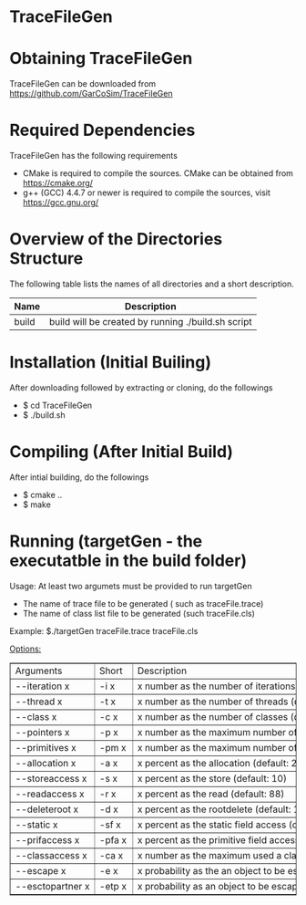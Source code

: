# TraceFileGen

# Obtaining TraceFileGen
TraceFileGen can be downloaded from https://github.com/GarCoSim/TraceFileGen

# Required Dependencies
  TraceFileGen has the following requirements
  * CMake is required to compile the sources. CMake can be obtained from https://cmake.org/
  * g++ (GCC) 4.4.7 or newer is required to compile the sources, visit https://gcc.gnu.org/

# Overview of the Directories Structure
  The following table lists the names of all directories and a short description.
 
 Name    | Description
 ------- | -----------
 build   | build will be created by running ./build.sh script
 
  
# Installation (Initial Builing)
  After downloading followed by extracting or cloning, do the followings
  * $ cd TraceFileGen
  * $ ./build.sh

# Compiling (After Initial Build)
  After intial building, do the followings
  * $ cmake ..
  * $ make
  
# Running (targetGen - the executatble in the build folder)
Usage: At least two argumets must be provided to run targetGen
* The name of trace file to be generated ( such as traceFile.trace)
* The name of class list file to be generated (such traceFile.cls)

Example: $./targetGen traceFile.trace traceFile.cls

<u>Options:</u>
<table class="" cellspacing=0 border=1>
                <tbody>
                    <tr style="height:20px;">
                        <td style="min-width:50px">
                            <nobr>Arguments</nobr>
                        </td>
                        <td style="min-width:50px">
                            <nobr>Short</nobr>
                        </td>
                        <td style="min-width:50px">
                            <nobr>Description</nobr>
                        </td>
                    </tr>
                    <tr style="height:20px;">
                        <td style="min-width:50px">
                            <nobr> --iteration x </nobr>
                        </td>
                        <td style="min-width:50px">
                            <nobr>-i x</nobr>
                        </td>
                        <td style="min-width:50px">
                            <nobr>x number as the number of iterations (default: 100)</nobr>
                        </td>
                    </tr>
                    <tr style="height:20px;">
                        <td style="min-width:50px">
                            <nobr> --thread x</nobr>
                        </td>
                        <td style="min-width:50px">
                            <nobr>-t x</nobr>
                        </td>
                        <td style="min-width:50px">
                            <nobr>x number as the number of threads (default: 10)</nobr>
                        </td>
                    </tr>
                    <tr style="height:20px;">
                        <td style="min-width:50px">
                            <nobr> --class x</nobr>
                        </td>
                        <td style="min-width:50px">
                            <nobr>-c x</nobr>
                        </td>
                        <td style="min-width:50px">
                            <nobr>x number as the number of classes (default: 300)</nobr>
                        </td>
                    </tr>
                    <tr style="height:20px;">
                        <td style="min-width:50px">
                            <nobr> --pointers x</nobr>
                        </td>
                        <td style="min-width:50px">
                            <nobr>-p x</nobr>
                        </td>
                        <td style="min-width:50px">
                            <nobr>x number as the maximum number of pointer fields in objects/static pointer fields in classes (default: 10)</nobr>
                        </td>
                    </tr>
                    <tr style="height:20px;">
                        <td style="min-width:50px">
                            <nobr> --primitives x</nobr>
                        </td>
                        <td style="min-width:50px">
                            <nobr>-pm x</nobr>
                        </td>
                        <td style="min-width:50px">
                            <nobr>x number as the maximum number of primitive fields in objects/static primitive fields in classes (default: 6)</nobr>
                        </td>
                    </tr>
                    <tr style="height:20px;">
                        <td style="min-width:50px">
                            <nobr> --allocation x</nobr>
                        </td>
                        <td style="min-width:50px">
                            <nobr>-a x</nobr>
                        </td>
                        <td style="min-width:50px">
                            <nobr>x percent as the allocation (default: 2)</nobr>
                        </td>
                    </tr>
                    <tr style="height:20px;">
                        <td style="min-width:50px">
                            <nobr> --storeaccess x</nobr>
                        </td>
                        <td style="min-width:50px">
                            <nobr>-s x</nobr>
                        </td>
                        <td style="min-width:50px">
                            <nobr>x percent as the store (default: 10)</nobr>
                        </td>
                    </tr>
                    <tr style="height:20px;">
                        <td style="min-width:50px">
                            <nobr> --readaccess x</nobr>
                        </td>
                        <td style="min-width:50px">
                            <nobr>-r x</nobr>
                        </td>
                        <td style="min-width:50px">
                            <nobr>x percent as the read (default: 88)</nobr>
                        </td>
                    </tr>
                    <tr style="height:20px;">
                        <td style="min-width:50px">
                            <nobr> --deleteroot x</nobr>
                        </td>
                        <td style="min-width:50px">
                            <nobr>-d x</nobr>
                        </td>
                        <td style="min-width:50px">
                            <nobr>x percent as the rootdelete (default: 10)</nobr>
                        </td>
                    </tr>
                    <tr style="height:20px;">
                        <td style="min-width:50px">
                            <nobr> --static x</nobr>
                        </td>
                        <td style="min-width:50px">
                            <nobr>-sf x</nobr>
                        </td>
                        <td style="min-width:50px">
                            <nobr>x percent as the static field access (default: 30)</nobr>
                        </td>
                    </tr>
                    <tr style="height:20px;">
                        <td style="min-width:50px">
                            <nobr> --prifaccess x</nobr>
                        </td>
                        <td style="min-width:50px">
                            <nobr>-pfa x</nobr>
                        </td>
                        <td style="min-width:50px">
                            <nobr>x percent as the primitive field access (default: 70)</nobr>
                        </td>
                    </tr>
                    <tr style="height:20px;">
                        <td style="min-width:50px">
                            <nobr> --classaccess x</nobr>
                        </td>
                        <td style="min-width:50px">
                            <nobr>-ca x</nobr>
                        </td>
                        <td style="min-width:50px">
                            <nobr>x number as the maximum used a class to create objects (default: 300)</nobr>
                        </td>
                    </tr>
                    <tr style="height:20px;">
                        <td style="min-width:50px">
                            <nobr> --escape x</nobr>
                        </td>
                        <td style="min-width:50px">
                            <nobr>-e x</nobr>
                        </td>
                        <td style="min-width:50px">
                            <nobr>x probability as the an object to be escaped (default: 20)</nobr>
                        </td>
                    </tr>
                    <tr style="height:20px;">
                        <td style="min-width:50px">
                            <nobr> --esctopartner x</nobr>
                        </td>
                        <td style="min-width:50px">
                            <nobr>-etp x</nobr>
                        </td>
                        <td style="min-width:50px">
                            <nobr>x probability as an object to be escaped to partner thread (default: 90)</nobr>
                        </td>
                    </tr>
                </tbody>
            </table>

